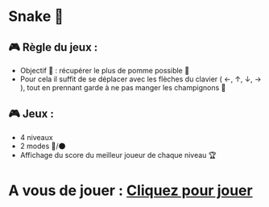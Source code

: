 # Snake 🐍

## 🎮 **Règle du jeux :**

- Objectif 🎯 : récupérer le plus de pomme possible 🍎
- Pour cela il suffit de se déplacer avec les flèches du clavier ( ←, ↑, ↓, → ), tout en prennant garde à ne pas manger les champignons 🍄

## 🎮 **Jeux :**

- 4 niveaux
- 2 modes 🌿/🌑
- Affichage du score du meilleur joueur de chaque niveau 🏆

# A vous de jouer : [Cliquez pour jouer](https://snake130613.netlify.app/)
